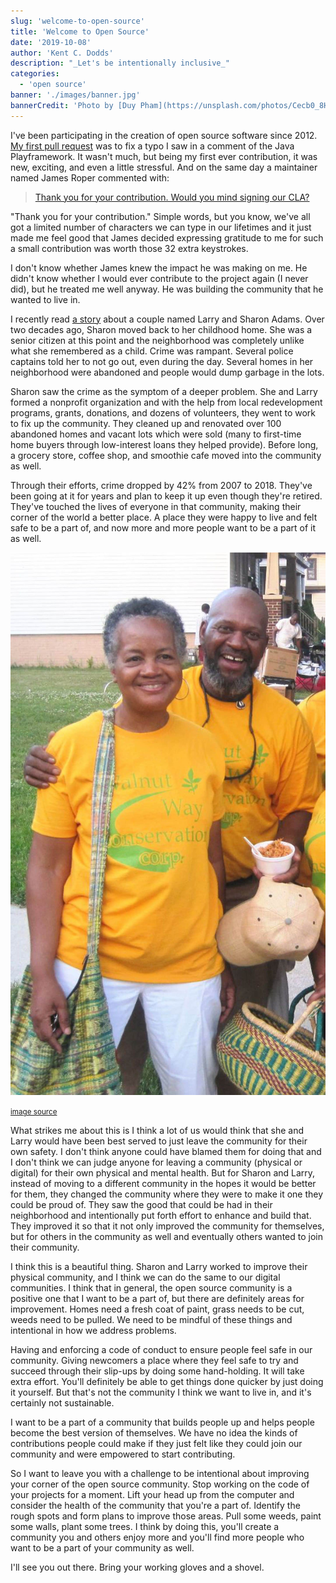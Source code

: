 ```yaml
---
slug: 'welcome-to-open-source'
title: 'Welcome to Open Source'
date: '2019-10-08'
author: 'Kent C. Dodds'
description: "_Let's be intentionally inclusive_"
categories:
  - 'open source'
banner: './images/banner.jpg'
bannerCredit: 'Photo by [Duy Pham](https://unsplash.com/photos/Cecb0_8Hx-o)'
---
```


I've been participating in the creation of open source software since 2012.
[My first pull request](https://github.com/playframework/playframework/pull/616)
was to fix a typo I saw in a comment of the Java Playframework. It wasn't much,
but being my first ever contribution, it was new, exciting, and even a little
stressful. And on the same day a maintainer named James Roper commented with:

> [Thank you for your contribution. Would you mind signing our CLA?](https://github.com/playframework/playframework/pull/616#issuecomment-11394747)

"Thank you for your contribution." Simple words, but you know, we've all got a
limited number of characters we can type in our lifetimes and it just made me
feel good that James decided expressing gratitude to me for such a small
contribution was worth those 32 extra keystrokes.

I don't know whether James knew the impact he was making on me. He didn't know
whether I would ever contribute to the project again (I never did), but he
treated me well anyway. He was building the community that he wanted to live in.

I recently read
[a story](https://www.washingtonpost.com/lifestyle/2019/10/10/they-realized-crack-house-was-across-street-heres-how-this-couple-turned-around-their-wisconsin-neighborhood/)
about a couple named Larry and Sharon Adams. Over two decades ago, Sharon moved
back to her childhood home. She was a senior citizen at this point and the
neighborhood was completely unlike what she remembered as a child. Crime was
rampant. Several police captains told her to not go out, even during the day.
Several homes in her neighborhood were abandoned and people would dump garbage
in the lots.

Sharon saw the crime as the symptom of a deeper problem. She and Larry formed a
nonprofit organization and with the help from local redevelopment programs,
grants, donations, and dozens of volunteers, they went to work to fix up the
community. They cleaned up and renovated over 100 abandoned homes and vacant
lots which were sold (many to first-time home buyers through low-interest loans
they helped provide). Before long, a grocery store, coffee shop, and smoothie
cafe moved into the community as well.

Through their efforts, crime dropped by 42% from 2007 to 2018. They've been
going at it for years and plan to keep it up even though they're retired.
They've touched the lives of everyone in that community, making their corner of
the world a better place. A place they were happy to live and felt safe to be a
part of, and now more and more people want to be a part of it as well.

![Sharon and Larry](./images/sharon-and-larry.jpg)

<p>
  <small>
    <a
      target="_blank"
      rel="noopener noreferrer"
      href="https://www.washingtonpost.com/lifestyle/2019/10/10/they-realized-crack-house-was-across-street-heres-how-this-couple-turned-around-their-wisconsin-neighborhood/"
    >
      image source
    </a>
  </small>
</p>

What strikes me about this is I think a lot of us would think that she and Larry
would have been best served to just leave the community for their own safety. I
don't think anyone could have blamed them for doing that and I don't think we
can judge anyone for leaving a community (physical or digital) for their own
physical and mental health. But for Sharon and Larry, instead of moving to a
different community in the hopes it would be better for them, they changed the
community where they were to make it one they could be proud of. They saw the
good that could be had in their neighborhood and intentionally put forth effort
to enhance and build that. They improved it so that it not only improved the
community for themselves, but for others in the community as well and eventually
others wanted to join their community.

I think this is a beautiful thing. Sharon and Larry worked to improve their
physical community, and I think we can do the same to our digital communities. I
think that in general, the open source community is a positive one that I want
to be a part of, but there are definitely areas for improvement. Homes need a
fresh coat of paint, grass needs to be cut, weeds need to be pulled. We need to
be mindful of these things and intentional in how we address problems.

Having and enforcing a code of conduct to ensure people feel safe in our
community. Giving newcomers a place where they feel safe to try and succeed
through their slip-ups by doing some hand-holding. It will take extra effort.
You'll definitely be able to get things done quicker by just doing it yourself.
But that's not the community I think we want to live in, and it's certainly not
sustainable.

I want to be a part of a community that builds people up and helps people become
the best version of themselves. We have no idea the kinds of contributions
people could make if they just felt like they could join our community and were
empowered to start contributing.

So I want to leave you with a challenge to be intentional about improving your
corner of the open source community. Stop working on the code of your projects
for a moment. Lift your head up from the computer and consider the health of the
community that you're a part of. Identify the rough spots and form plans to
improve those areas. Pull some weeds, paint some walls, plant some trees. I
think by doing this, you'll create a community you and others enjoy more and
you'll find more people who want to be a part of your community as well.

I'll see you out there. Bring your working gloves and a shovel.
